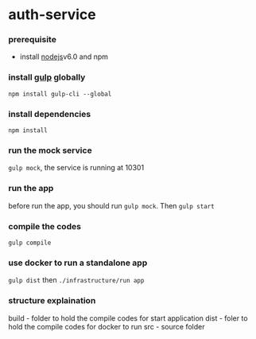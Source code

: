 # auth-service

### prerequisite
* install [nodejs](http://nodejs.org)v6.0 and npm

### install [gulp](http://gulpjs.com/) globally
`npm install gulp-cli --global`

### install dependencies
`npm install`

### run the mock service
`gulp mock`, the service is running at 10301

### run the app
before run the app, you should run `gulp mock`. Then `gulp start`

### compile the codes
`gulp compile`

### use docker to run a standalone app
`gulp dist` then `./infrastructure/run app`

### structure explaination
build \- folder to hold the compile codes for start application
dist  \- foler to hold the compile codes for docker to run
src   \- source folder

